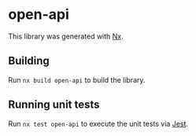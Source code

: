 # open-api

This library was generated with [Nx](https://nx.dev).

## Building

Run `nx build open-api` to build the library.

## Running unit tests

Run `nx test open-api` to execute the unit tests via [Jest](https://jestjs.io).
